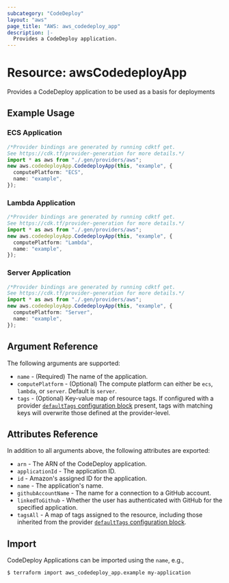 ```yaml
---
subcategory: "CodeDeploy"
layout: "aws"
page_title: "AWS: aws_codedeploy_app"
description: |-
  Provides a CodeDeploy application.
---
```


# Resource: awsCodedeployApp

Provides a CodeDeploy application to be used as a basis for deployments

## Example Usage

### ECS Application

```typescript
/*Provider bindings are generated by running cdktf get.
See https://cdk.tf/provider-generation for more details.*/
import * as aws from "./.gen/providers/aws";
new aws.codedeployApp.CodedeployApp(this, "example", {
  computePlatform: "ECS",
  name: "example",
});

```

### Lambda Application

```typescript
/*Provider bindings are generated by running cdktf get.
See https://cdk.tf/provider-generation for more details.*/
import * as aws from "./.gen/providers/aws";
new aws.codedeployApp.CodedeployApp(this, "example", {
  computePlatform: "Lambda",
  name: "example",
});

```

### Server Application

```typescript
/*Provider bindings are generated by running cdktf get.
See https://cdk.tf/provider-generation for more details.*/
import * as aws from "./.gen/providers/aws";
new aws.codedeployApp.CodedeployApp(this, "example", {
  computePlatform: "Server",
  name: "example",
});

```

## Argument Reference

The following arguments are supported:

* `name` - (Required) The name of the application.
* `computePlatform` - (Optional) The compute platform can either be `ecs`, `lambda`, or `server`. Default is `server`.
* `tags` - (Optional) Key-value map of resource tags. If configured with a provider [`defaultTags` configuration block](https://registry.terraform.io/providers/hashicorp/aws/latest/docs#default_tags-configuration-block) present, tags with matching keys will overwrite those defined at the provider-level.

## Attributes Reference

In addition to all arguments above, the following attributes are exported:

* `arn` - The ARN of the CodeDeploy application.
* `applicationId` - The application ID.
* `id` - Amazon's assigned ID for the application.
* `name` - The application's name.
* `githubAccountName` - The name for a connection to a GitHub account.
* `linkedToGithub` - Whether the user has authenticated with GitHub for the specified application.
* `tagsAll` - A map of tags assigned to the resource, including those inherited from the provider [`defaultTags` configuration block](https://registry.terraform.io/providers/hashicorp/aws/latest/docs#default_tags-configuration-block).

## Import

CodeDeploy Applications can be imported using the `name`, e.g.,

```console
$ terraform import aws_codedeploy_app.example my-application
```

